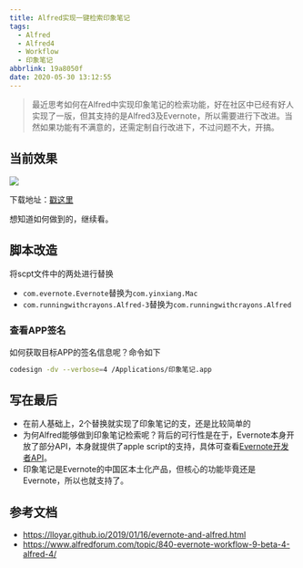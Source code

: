 ```yaml
---
title: Alfred实现一键检索印象笔记
tags:
  - Alfred
  - Alfred4
  - Workflow
  - 印象笔记
abbrlink: 19a8050f
date: 2020-05-30 13:12:55
---
```



> 最近思考如何在Alfred中实现印象笔记的检索功能，好在社区中已经有好人实现了一版，但其支持的是Alfred3及Evernote，所以需要进行下改进。当然如果功能有不满意的，还需定制自行改进下，不过问题不大，开搞。


## 当前效果


![](https://static.1991421.cn/2020/evernote-workflow.gif)


下载地址：[戳这里](https://github.com/alanhg/alfred-workflows/tree/master/%E5%8D%B0%E8%B1%A1%E7%AC%94%E8%AE%B0)


想知道如何做到的，继续看。

## 脚本改造


将scpt文件中的两处进行替换

- `com.evernote.Evernote`替换为`com.yinxiang.Mac`
- `com.runningwithcrayons.Alfred-3`替换为`com.runningwithcrayons.Alfred`


### 查看APP签名

如何获取目标APP的签名信息呢？命令如下

```bash
codesign -dv --verbose=4 /Applications/印象笔记.app

```


## 写在最后

- 在前人基础上，2个替换就实现了印象笔记的支，还是比较简单的
- 为何Alfred能够做到印象笔记检索呢？背后的可行性是在于，Evernote本身开放了部分API，本身就提供了apple script的支持，具体可查看[Evernote开发者API](https://dev.evernote.com/doc/articles/applescript.php)。
- 印象笔记是Evernote的中国区本土化产品，但核心的功能毕竟还是Evernote，所以也就支持了。


## 参考文档
- https://lloyar.github.io/2019/01/16/evernote-and-alfred.html
- https://www.alfredforum.com/topic/840-evernote-workflow-9-beta-4-alfred-4/
